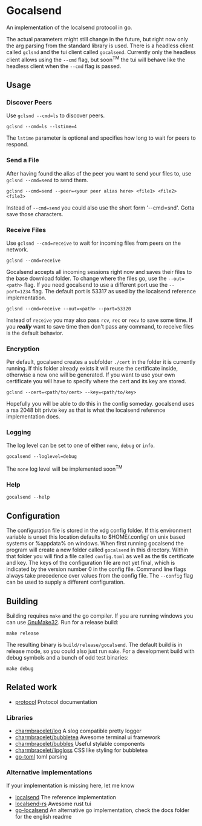 # Gocalsend
An implementation of the localsend protocol in go.

The actual parameters might still change in the future, but right now only the arg parsing from the standard library is used.
There is a headless client called `gclsnd` and the tui client called `gocalsend`.
Currently only the headless client allows using the `--cmd` flag, but soon<sup>TM</sup> the tui will behave like the headless client when the `--cmd` flag is passed.

## Usage
### Discover Peers
Use `gclsnd --cmd=ls` to discover peers.
```
gclsnd --cmd=ls --lstime=4
```
The `lstime` parameter is optional and specifies how long to wait for peers to respond.
### Send a File
After having found the alias of the peer you want to send your files to, use `gclsnd --cmd=send` to send them.
```
gclsnd --cmd=send --peer=<your peer alias here> <file1> <file2> <file3>
```
Instead of `--cmd=send` you could also use the short form '--cmd=snd'. Gotta save those characters.
### Receive Files
Use `gclsnd --cmd=receive` to wait for incoming files from peers on the network.
```
gclsnd --cmd=receive
```
Gocalsend accepts all incoming sessions right now and saves their files to the base download folder. To change where the files go, use the `--out=<path>` flag. If you need gocalsend to use a different port use the `--port=1234` flag. The default port is 53317 as used by the localsend reference implementation.
```
gclsnd --cmd=receive --out=<path> --port=53320
```
Instead of `receive` you may also pass `rcv`, `rec` or `recv` to save some time.
If you ***really*** want to save time then don't pass any command, to receive files is the default behavior.
### Encryption
Per default, gocalsend creates a subfolder `./cert` in the folder it is currently running.
If this folder already exists it will reuse the certificate inside, otherwise a new one will be generated. If you want to use your own certificate you will have to specify where the cert and its key are stored.
```
gclsnd --cert=<path/to/cert> --key=<path/to/key>
```
Hopefully you will be able to do this in the config someday.
gocalsend uses a rsa 2048 bit privte key as that is what the localsend reference implementation does.

### Logging
The log level can be set to one of either `none`, `debug` or `info`. 
```
gocalsend --loglevel=debug
```
The `none` log level will be implemented soon<sup>TM</sup>

### Help
```
gocalsend --help
```

## Configuration
The configuration file is stored in the xdg config folder. If this environment variable is unset this location defaults to $HOME/.config/ on unix based systems or %appdata% on windows. 
When first running gocalsend the program will create a new folder called `gocalsend` in this directory. Within that folder you will find a file called `config.toml` as well as the tls certificate and key. The keys of the configuration file are not yet final, which is indicated by the version number 0 in the config file. Command line flags always take precedence over values from the config file. The `--config` flag can be used to supply a different configuration.

## Building
Building requires `make` and the go compiler. If you are running windows you can use [GnuMake32](https://gnuwin32.sourceforge.net/packages/make.htm).
Run for a release build:
```
make release
```
The resulting binary is `build/release/gocalsend`. The default build is in release mode, so you could also just run `make`.
For a development build with debug symbols and a bunch of odd test binaries:
```
make debug
```

## Related work
- [protocol](https://github.com/localsend/protocol) Protocol documentation
### Libraries
- [charmbracelet/log](https://github.com/charmbracelet/log) A slog compatible pretty logger
- [charmbracelet/bubbletea](https://github.com/charmbracelet/bubbletea) Awesome terminal ui framework
- [charmbracelet/bubbles](https://github.com/charmbracelet/bubbles) Useful stylable components
- [charmbracelet/lipgloss](https://github.com/charmbracelet/lipgloss) CSS like styling for bubbletea
- [go-toml](https://github.com/pelletier/go-toml/v2) toml parsing
### Alternative implementations
If your implementation is missing here, let me know
- [localsend](https://github.com/localsend/localsend) The reference implementation
- [localsend-rs](https://github.com/zpp0196/localsend-rs) Awesome rust tui 
- [go-localsend](https://github.com/meowrain/localsend-go) An alternative go implementation, check the docs folder for the english readme

